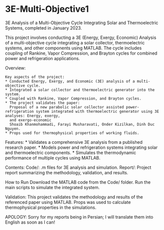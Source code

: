 # 3E-Multi-Objective1
3E Analysis of a Multi-Objective Cycle Integrating Solar and Thermoelectric Systems, completed in January 2023.

This project involves conducting a 3E (Energy, Exergy, Economic) Analysis of a multi-objective cycle integrating a solar collector, thermoelectric systems, and other components using MATLAB. The cycle includes coupling of Rankine, Vapor Compression, and Brayton cycles for combined power and refrigeration applications.

Overview:

    Key aspects of the project:
    * Conducted Energy, Exergy, and Economic (3E) analysis of a multi-objective cycle.
    * Integrated a solar collector and thermoelectric generator into the system.
    * Coupled with Rankine, Vapor Compression, and Brayton cycles.
    * The project validates the paper:
      Proposal of a new parabolic solar collector assisted power-refrigeration system integrated with thermoelectric generator using 3E analyses: Energy, exergy,   
      and exergo-economic
      Shoaib Khanmohammadi, Farayi Musharavati, Onder Kizilkan, Dinh Duc Nguyen.
    * Props used for thermophysical properties of working fluids.
    
Features:
    * Validates a comprehensive 3E analysis from a published research paper.
    * Models power and refrigeration systems integrating solar and thermoelectric components.
    * Simulates the thermodynamic performance of multiple cycles using MATLAB.

Contents:
Code/: .m files for 3E analysis and simulation.
Report/: Project report summarizing the methodology, validation, and results.

How to Run
Download the MATLAB code from the Code/ folder.
Run the main scripts to simulate the integrated system.

Validation:
This project validates the methodology and results of the referenced paper using MATLAB.
Props was used to calculate thermophysical properties in the simulations.

APOLOGY:
Sorry for my reports being in Persian; I will translate them into English as soon as I can!
